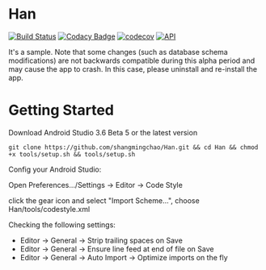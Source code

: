 Han
==========================
[![Build Status](https://travis-ci.org/shangmingchao/Han.svg?branch=master)](https://travis-ci.org/shangmingchao/Han)
[![Codacy Badge](https://api.codacy.com/project/badge/Grade/4400af8f75f3446eb4fa9191134988a5)](https://www.codacy.com/manual/shangmingchao/Han?utm_source=github.com&amp;utm_medium=referral&amp;utm_content=shangmingchao/Han&amp;utm_campaign=Badge_Grade)
[![codecov](https://codecov.io/gh/shangmingchao/Han/branch/master/graph/badge.svg)](https://codecov.io/gh/shangmingchao/Han)
[![API](https://img.shields.io/badge/API-21%2B-brightgreen.svg?style=flat)](https://android-arsenal.com/api?level=21)

It's a sample. Note that some changes (such as database schema modifications) are not backwards compatible during this alpha period and may cause the app to crash. In this case, please uninstall and re-install the app.

Getting Started
===============
Download Android Studio 3.6 Beta 5 or the latest version

```shell
git clone https://github.com/shangmingchao/Han.git && cd Han && chmod +x tools/setup.sh && tools/setup.sh
```
Config your Android Studio:

Open Preferences.../Settings -> Editor -> Code Style

click the gear icon and select "Import Scheme...", choose Han/tools/codestyle.xml

Checking the following settings:

- Editor -> General -> Strip trailing spaces on Save
- Editor -> General -> Ensure line feed at end of file on Save
- Editor -> General -> Auto Import -> Optimize imports on the fly
